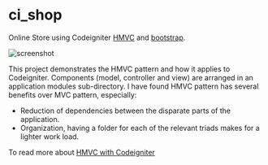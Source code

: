 # ci_shop
Online Store using Codeigniter [HMVC](https://bitbucket.org/wiredesignz/codeigniter-modular-extensions-hmvc) and [bootstrap](http://getbootstrap.com/). 

![screenshot](https://github.com/toppu/ci_shop/blob/master/images/ci_shop.png)

This project demonstrates the HMVC pattern and how it applies to Codeigniter. Components (model, controller and view) are arranged in an application modules sub-directory. I have found HMVC pattern has several benefits over MVC pattern, especially:

- Reduction of dependencies between the disparate parts of the application.
- Organization, having a folder for each of the relevant triads makes for a lighter work load.

To read more about [HMVC with Codeigniter]([http://code.tutsplus.com/tutorials/hmvc-an-introduction-and-application--net-11850])

